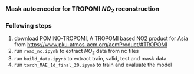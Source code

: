 ### Mask autoencoder for TROPOMI $NO_2$ reconstruction

### Following steps
1. download POMINO-TROPOMI, A TROPOMI based NO2 product for Asia from https://www.pku-atmos-acm.org/acmProduct/#TROPOMI 
2. run `read_nc.ipynb` to extract $NO_2$ data from nc files
3. run `build_data.ipynb` to extract train, valid, test and mask data
4. run `torch_MAE_1d_final_20.ipynb` to train and evaluate the model